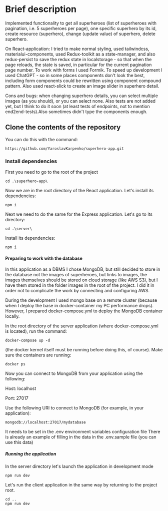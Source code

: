# Brief description

Implemented functionality to get all superheroes (list of superheroes with pagination, i.e. 5 superheroes per page), one specific superhero by its id, create resource (superhero), change (update value) of superhero, delete superhero.

On React-application: I tried to make normal styling, used tailwindcss, materialui-components, used Redux-toolkit as a state-manager, and also redux-persist to save the redux state in localstorage - so that when the page reloads, the state is saved, in particular for the current pagination page number. To work with forms I used Formik. To speed up development I used ChatGPT - so in some places components don't look the best, including form components could be rewritten using component compound pattern. Also used react-slick to create an image slider in superhero detail.

Cons and bugs: when changing superhero details, you can select multiple images (as you should), or you can select none. Also tests are not added yet, but I think to do it soon (at least tests of endpoints, not to mention end2end-tests).Also sometimes didn't type the components enough.

## Clone the contents of the repository

You can do this with the command:

```
https://github.com/YaroslavKarpenko/superhero-app.git
```

### Install dependencies

First you need to go to the root of the project

```
cd .\superhero-app\
```

Now we are in the root directory of the React application. Let's install its dependencies:

```
npm i
```

Next we need to do the same for the Express application. Let's go to its directory:

```
cd .\server\
```

Install its dependencies:

```
npm i
```

#### Preparing to work with the database

In this application as a DBMS I chose MongoDB, but still decided to store in the database not the images of superheroes, but links to images, the images themselves should be stored on cloud storage (like AWS S3), but I have them stored in the folder images in the root of the project.
I did it in order not to complicate the work by connecting and configuring AWS.

During the development I used mongo base on a remote cluster (because when I deploy the base in docker-container my PC performance drops).
However, I prepared docker-compose.yml to deploy the MongoDB container locally.

In the root directory of the server application (where docker-compose.yml is located), run the command:

```
docker-compose up -d
```

(the docker kernel itself must be running before doing this, of course).
Make sure the containers are running:

```
docker ps
```

Now you can connect to MongoDB from your application using the following:

Host: localhost

Port: 27017

Use the following URI to connect to MongoDB (for example, in your application):

```
mongodb://localhost:27017/mydatabase
```

It needs to be set in the .env environment variables configuration file
There is already an example of filling in the data in the .env.sample file (you can use this data)

##### Running the application

In the server directory let's launch the application in development mode

```
npm run dev
```

Let's run the client application in the same way by returning to the project root.

```
cd ..
npm run dev
```
